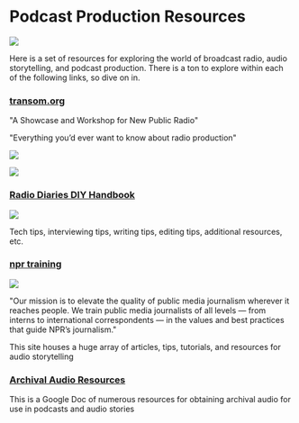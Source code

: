 # Podcast Production Resources

![](https://cdn0.tnwcdn.com/wp-content/blogs.dir/1/files/2014/02/shutterstock_163052525-730x342.jpg)

Here is a set of resources for exploring the world of broadcast radio, audio storytelling, and podcast production. There is a ton to explore within each of the following links, so dive on in.

### [transom.org](https://transom.org/)

"A Showcase and Workshop for New Public Radio"

"Everything you’d ever want to know about radio production"

![](https://files.slack.com/files-pri/T0HTW3H0V-F01BY7V42FQ/screen_shot_2020-10-07_at_10.44.30_am.png?pub_secret=ba2e18a4c4)

![](https://files.slack.com/files-pri/T0HTW3H0V-F01BQ7L4487/screen_shot_2020-10-07_at_10.44.40_am.png?pub_secret=12d9c84308)

### [Radio Diaries DIY Handbook](http://radiohandbook.org/)

![](https://files.slack.com/files-pri/T0HTW3H0V-F01BQ8FQKJT/screen_shot_2020-10-07_at_10.54.33_am.png?pub_secret=c08d464c40)

Tech tips, interviewing tips, writing tips, editing tips, additional resources, etc.

 ### [npr training](http://npr.org/training)

![](https://files.slack.com/files-pri/T0HTW3H0V-F01BYA2E6UE/screen_shot_2020-10-07_at_11.07.39_am.png?pub_secret=21a178aa41)

"Our mission is to elevate the quality of public media journalism wherever it reaches people. We train public media journalists of all levels — from interns to international correspondents — in the values and best practices that guide NPR’s journalism."

This site houses a huge array of articles, tips, tutorials, and resources for audio storytelling

### [Archival Audio Resources](https://docs.google.com/document/d/1fvsbJNU1Cpbxa0Ao_5Fr67eZzEnzD1ceVzMs25_QXag/edit)

This is a Google Doc of numerous resources for obtaining archival audio for use in podcasts and audio stories  
